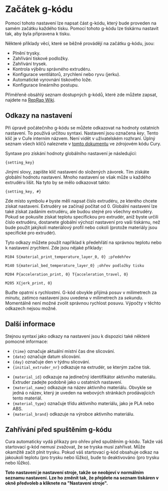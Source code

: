 Začátek g-kódu
====
Pomocí tohoto nastavení lze napsat část g-kódu, který bude proveden na samém začátku každého tisku. Pomocí tohoto g-kódu lze tiskárnu nastavit tak, aby byla připravena k tisku.

Některé příklady věcí, které se běžně provádějí na začátku g-kódu, jsou:
* Plnění trysky.
* Zahřívání tiskové podložky.
* Zahřívání trysek.
* Kontrola výběru správného extrudéru.
* Konfigurace ventilátorů, zrychlení nebo ryvu (jerku).
* Automatické vyrovnání tiskového lože.
* Konfigurace lineárního postupu.

Přiměřeně obsáhlý seznam dostupných g-kódů, které zde můžete zapsat, najdete na [RepRap Wiki](https://reprap.org/wiki/G-code).

Odkazy na nastavení
----
Při úpravě počátečního g-kódu se můžete odkazovat na hodnoty ostatních nastavení. To používá určitou syntaxi. Nastavení jsou označena *key*. Tento klíč je v Cuře interním názvem. Není vidět v uživatelském rozhraní. Úplný seznam všech klíčů naleznete v [tomto dokumentu](https://github.com/Ultimaker/Cura/blob/master/resources/definitions/fdmprinter.def.json) ve zdrojovém kódu Cury.

Syntaxe pro získání hodnoty globálního nastavení je následující:

`{setting_key}`

Jinými slovy, zapište klíč nastavení do složených závorek. Tím získáte globální hodnotu nastavení. Mnoho nastavení se však může u každého extrudéru lišit. Na tyto by se mělo odkazovat takto:

`{setting_key, #}`

Zde místo symbolu `#` byste měli napsat číslo extrudéru, ze kterého chcete získat nastavení. Extrudéry se začínají počítat od 0. Globální nastavení lze také získat zadáním extrudéru, ale budou stejné pro všechny extrudéry. Pokud se pokusíte získat teplotu specifickou pro extrudér, aniž byste určili číslo extrudéru, dostanete globální výchozí nastavení pro vaši tiskárnu, než bude použit jakýkoli materiálový profil nebo cokoli (protože materiály jsou specifické pro extrudér).

Tyto odkazy můžete použít například k předehřátí na správnou teplotu nebo k nastavení zrychlení. Zde jsou nějaké příklady:

`M104 S{material_print_temperature_layer_0, 0} ;předehřev`

`M140 S{material_bed_temperature_layer_0} ;ohřev podložky tisku`

`M204 P{acceleration_print, 0} T{acceleration_travel, 0}`

`M205 X{jerk_print, 0}`

Buďte opatrní s rychlostmi. G-kód obvykle přijímá posuv v milimetrech za *minutu*, zatímco nastavení jsou uvedena v milimetrech za *sekundu*. Momentálně není možné zvolit správnou rychlost posuvu. Výpočty v těchto odkazech nejsou možné.

Další informace
----
Stejnou syntaxí jako odkazy na nastavení jsou k dispozici také některé pomocné informace:

* `{time}` označuje aktuální místní čas dne slicování.
* `{date}` označuje datum slicování.
* `{day}` označuje den v týdnu slicování.
* `{initial_extruder_nr}` odkazuje na extrudér, se kterým začne tisk.
<!--if cura_version>=4.12-->
* `{material_id}` odkazuje na jedinečný identifikátor aktivního materiálu. Extruder zadejte podobně jako u ostatních nastavení.
* `{material_name}` odkazuje na název aktivního materiálu. Obvykle se jedná o název, který je uveden na webových stránkách prodávajících tento materiál.
* `{material_type}` označuje třídu aktivního materiálu, jako je PLA nebo ABS.
* `{material_brand}` odkazuje na výrobce aktivního materiálu.
<!--endif-->

Zahřívání před spuštěním g-kódu
----
Cura automaticky vydá příkazy pro ohřev před spuštěním g-kódu. Takže váš startovací g-kód nemusí zvažovat, že se tryska musí zahřívat. Může okamžitě začít plnit trysku. Pokud váš startovací g-kód obsahuje odkaz na jakoukoli teplotu (pro trysku nebo lůžko), bude to deaktivováno (pro trysku nebo lůžko).

**Toto nastavení je nastavení stroje, takže se neobjeví v normálním seznamu nastavení. Lze ho změnit tak, že přejdete na seznam tiskáren v okně předvoleb a kliknete na "Nastavení stroje".**